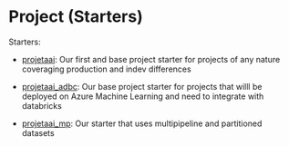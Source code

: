 # Project (Starters)

Starters:
- [projetaai](https://github.com/ProjetaAi/projetaai-starters/tree/main/for_projetaai/project/projetaai): Our first and base project starter for projects of any nature
coveraging production and indev differences

- [projetaai_adbc](https://github.com/ProjetaAi/projetaai-starters/tree/main/for_projetaai/project/projetaai_dbc): Our base project starter for projects that willl be deployed on Azure Machine Learning and need to integrate with databricks

- [projetaai_mp](https://github.com/ProjetaAi/projetaai-starters/tree/main/for_projetaai/project/projetaai_mp): Our starter that uses multipipeline and partitioned datasets